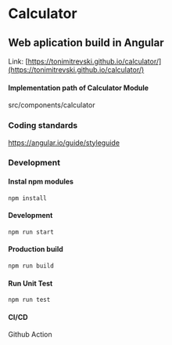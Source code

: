 # Calculator

## Web aplication build in Angular
Link: [https://tonimitrevski.github.io/calculator/](https://tonimitrevski.github.io/calculator/)

#### Implementation path of Calculator Module
src/components/calculator

### Coding standards
https://angular.io/guide/styleguide

### Development
#### Instal npm modules
```
npm install
```
#### Development
```
npm run start
```
#### Production build
```
npm run build
```
#### Run Unit Test
```
npm run test
```
#### CI/CD
Github Action

